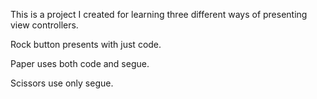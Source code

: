 This is a project I created for learning three different ways of presenting view controllers.

Rock button presents with just code.

Paper uses both code and segue.

Scissors use only segue.
